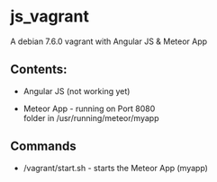 # js_vagrant
A debian 7.6.0 vagrant with Angular JS &amp; Meteor App

## Contents:

* Angular JS (not working yet)

* Meteor App - running on Port 8080<br>
  folder in /usr/running/meteor/myapp

## Commands

* /vagrant/start.sh - starts the Meteor App (myapp)
